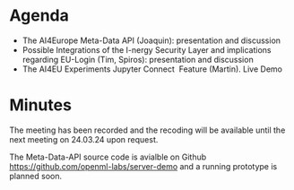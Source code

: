 # Agenda
- The AI4Europe Meta-Data API (Joaquin): presentation and discussion
- Possible Integrations of the I-nergy Security Layer and implications regarding EU-Login (Tim, Spiros): presentation and discussion
- The AI4EU Experiments Jupyter Connect  Feature (Martin). Live Demo

# Minutes

The meeting has been recorded and the recoding will be available until the next meeting on 24.03.24 upon request.

The Meta-Data-API source code is avialble on Github https://github.com/openml-labs/server-demo and a running prototype is planned soon. 

